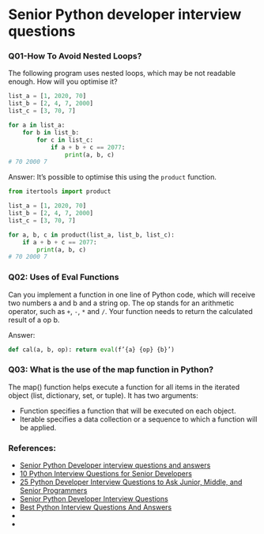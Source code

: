 # Senior Python developer interview questions
### Q01-How To Avoid Nested Loops?
The following program uses nested loops, which may be not readable enough. How will you optimise it?
```python
list_a = [1, 2020, 70]
list_b = [2, 4, 7, 2000]
list_c = [3, 70, 7]

for a in list_a:
    for b in list_b:
        for c in list_c:
            if a + b + c == 2077:
                print(a, b, c)
# 70 2000 7
```
Answer:
It’s possible to optimise this using the `product` function.
```python
from itertools import product

list_a = [1, 2020, 70]
list_b = [2, 4, 7, 2000]
list_c = [3, 70, 7]

for a, b, c in product(list_a, list_b, list_c):
    if a + b + c == 2077:
        print(a, b, c)
# 70 2000 7
```



### Q02: Uses of Eval Functions
Can you implement a function in one line of Python code, which will receive two numbers a and b and a string op.
The op stands for an arithmetic operator, such as `+`, `-`, `*` and `/`. Your function needs to return the
calculated result of a op b.

Answer:
```python
def cal(a, b, op): return eval(f’{a} {op} {b}’)
```

### Q03: What is the use of the map function in Python?
The map() function helps execute a function for all items in the iterated object (list, dictionary, set, or tuple).
It has two arguments:
- Function specifies a function that will be executed on each object.
- Iterable specifies a data collection or a sequence to which a function will be applied.

### References:
- [Senior Python Developer interview questions and answers](https://resources.workable.com/senior-python-developer-interview-questions)
- [10 Python Interview Questions for Senior Developers](https://medium.com/techtofreedom/10-python-interview-questions-for-senior-developers-4fefe773719a)
- [25 Python Developer Interview Questions to Ask Junior, Middle, and Senior Programmers](https://bridgeteams.com/blog/25-python-developer-interview-questions-to-ask-junior-middle-and-senior-programmers/)
- [Senior Python Developer Interview Questions](https://breezy.hr/resources/interview-questions/senior-python-developer)
- [Best Python Interview Questions And Answers](https://www.ideamotive.co/python/interview)
- []()
- []()